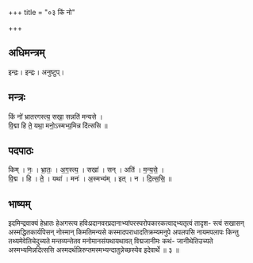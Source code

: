 +++
title = "०३ किं नो"

+++
## अधिमन्त्रम्
इन्द्रः। इन्द्रः। अनुष्टुप्।

## मन्त्रः
किं नो॑ भ्रातरगस्त्य॒ सखा॒ सन्नति॑ मन्यसे ।  
वि॒द्मा हि ते॒ यथा॒ मनो॒ऽस्मभ्य॒मिन्न दि॑त्ससि ॥

## पदपाठः
किम् । नः॒ । भ्रा॒तः॒ । अ॒ग॒स्त्य॒ । सखा॑ । सन् । अति॑ । म॒न्य॒से॒ ।  
वि॒द्म । हि । ते॒ । यथा॑ । मनः॑ । अ॒स्मभ्य॑म् । इत् । न । दि॒त्स॒सि॒ ॥

## भाष्यम्
इदमिन्द्रवाक्यं हेभ्रातः हेअगस्त्य हविःप्रदानवरप्रदानाभ्यांपरस्परोपकारकत्वाद्भ्यतृत्वं तादृश- स्त्वं सखासन् अस्मद्धितकार्यपिसन् नोस्मान् किमतिमन्यसे कस्मादपराधादतिक्रम्यमनुपे अपलपसि नायमपलापः किन्तु तथ्यमेवेतिचेदुच्यते मन्तव्यन्तेतव मनोमानसंयथायथावत् विद्मजानीमः कथं- जानीथेतिउच्यते अस्मभ्यमिन्नदित्ससि अस्मदर्थन्निरुप्तमस्मभ्यन्दातुन्नेच्छस्येव इदेवार्थे ॥ ३ ॥